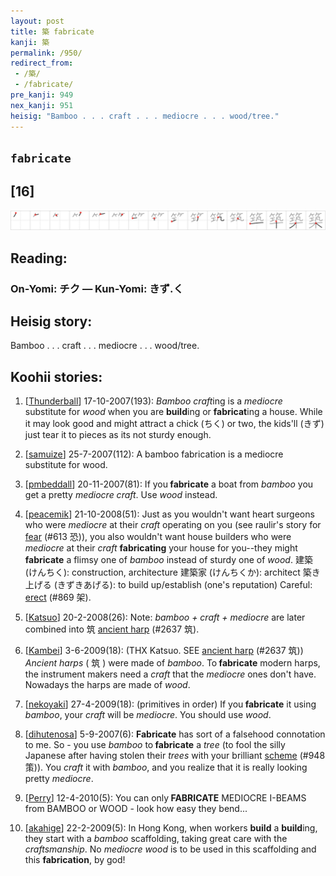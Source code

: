 ```yaml
---
layout: post
title: 築 fabricate
kanji: 築
permalink: /950/
redirect_from:
 - /築/
 - /fabricate/
pre_kanji: 949
nex_kanji: 951
heisig: "Bamboo . . . craft . . . mediocre . . . wood/tree."
---
```


## `fabricate`

## [16]

<div class="stroke"><img src="../images/E7AF89.png" /></div>

## Reading:

### On-Yomi: チク &mdash; Kun-Yomi: きず.く

## Heisig story:

Bamboo . . . craft . . . mediocre . . . wood/tree.

## Koohii stories:

1) [<a href="http://kanji.koohii.com/profile/Thunderball">Thunderball</a>] 17-10-2007(193): <em>Bamboo craft</em>ing is a <em>mediocre</em> substitute for <em>wood</em> when you are <strong>build</strong>ing or <strong>fabricat</strong>ing a house. While it may look good and might attract a chick (ちく) or two, the kids&#039;ll (きず) just tear it to pieces as its not sturdy enough.

2) [<a href="http://kanji.koohii.com/profile/samuize">samuize</a>] 25-7-2007(112): A bamboo fabrication is a mediocre substitute for wood.

3) [<a href="http://kanji.koohii.com/profile/pmbeddall">pmbeddall</a>] 20-11-2007(81): If you<strong> fabricate</strong> a boat from <em>bamboo</em> you get a pretty <em>mediocre craft</em>. Use <em>wood</em> instead.

4) [<a href="http://kanji.koohii.com/profile/peacemik">peacemik</a>] 21-10-2008(51): Just as you wouldn&#039;t want heart surgeons who were <em>mediocre</em> at their <em>craft</em> operating on you (see raulir&#039;s story for <a href="../613">fear</a> (#613 恐)), you also wouldn&#039;t want house builders who were <em>mediocre</em> at their <em>craft</em> <strong>fabricating</strong> your house for you--they might<strong> fabricate</strong> a flimsy one of <em>bamboo</em> instead of sturdy one of <em>wood</em>. 建築 (けんちく): construction, architecture 建築家 (けんちくか): architect 築き上げる (きずきあげる): to build up/establish (one&#039;s reputation) Careful: <a href="../869">erect</a> (#869 架).

5) [<a href="http://kanji.koohii.com/profile/Katsuo">Katsuo</a>] 20-2-2008(26): Note: <em>bamboo + craft + mediocre</em> are later combined into 筑 <a href="../2637">ancient harp</a> (#2637 筑).

6) [<a href="http://kanji.koohii.com/profile/Kambei">Kambei</a>] 3-6-2009(18): (THX Katsuo. SEE <a href="../2637">ancient harp</a> (#2637 筑)) <em>Ancient harps</em> ( 筑 ) were made of <em>bamboo</em>. To<strong> fabricate</strong> modern harps, the instrument makers need a <em>craft</em> that the <em>mediocre</em> ones don&#039;t have. Nowadays the harps are made of <em>wood</em>.

7) [<a href="http://kanji.koohii.com/profile/nekoyaki">nekoyaki</a>] 27-4-2009(18): (primitives in order) If you<strong> fabricate</strong> it using <em>bamboo</em>, your <em>craft</em> will be <em>mediocre</em>. You should use <em>wood</em>.

8) [<a href="http://kanji.koohii.com/profile/dihutenosa">dihutenosa</a>] 5-9-2007(6): <strong>Fabricate</strong> has sort of a falsehood connotation to me. So - you use <em>bamboo</em> to<strong> fabricate</strong> a <em>tree</em> (to fool the silly Japanese after having stolen their <em>trees</em> with your brilliant <a href="../948">scheme</a> (#948 策)). You <em>craft</em> it with <em>bamboo</em>, and you realize that it is really looking pretty <em>mediocre</em>.

9) [<a href="http://kanji.koohii.com/profile/Perry">Perry</a>] 12-4-2010(5): You can only<strong> FABRICATE</strong> MEDIOCRE I-BEAMS from BAMBOO or WOOD - look how easy they bend...

10) [<a href="http://kanji.koohii.com/profile/akahige">akahige</a>] 22-2-2009(5): In Hong Kong, when workers <strong>build</strong> a <strong>build</strong>ing, they start with a <em>bamboo</em> scaffolding, taking great care with the <em>craftsmanship</em>. No <em>mediocre wood</em> is to be used in this scaffolding and this <strong>fabrication</strong>, by god!
